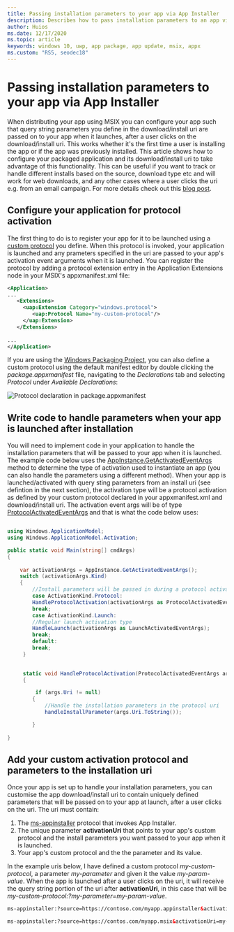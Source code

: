 ```yaml
---
title: Passing installation parameters to your app via App Installer
description: Describes how to pass installation parameters to an app via App Installer and protocol activation.
author: Huios
ms.date: 12/17/2020
ms.topic: article
keywords: windows 10, uwp, app package, app update, msix, appx
ms.custom: "RS5, seodec18"
---
```


# Passing installation parameters to your app via App Installer

When distributing your app using MSIX you can configure your app such that query string parameters you define in the download/install uri are passed on to your app when it launches, after a user clicks on the download/install uri. This works whether it's the first time a user is installing the app or if the app was previously installed. 
This article shows how to configure your packaged application and its download/install uri  to take advantage of this functionality. This can be useful if you want to track or handle different installs based on the source, download type etc and will work for web downloads, and any other cases where a user clicks the uri e.g. from an email campaign. For more details check out this [blog post](https://techcommunity.microsoft.com/t5/windows-dev-appconsult/passing-installation-parameters-to-a-windows-application-with/ba-p/1719829).

## Configure your application for protocol activation

The first thing to do is to register your app for it to be launched using a [custom protocol](/windows/apps/desktop/modernize/desktop-to-uwp-extensions#start-your-application-in-different-ways) you define. When this protocol is invoked, your application is launched and any prameters specified in the uri are passed to your app's activation event arguments when it is launched. You can register the protocol by adding a protocol extension entry in the Application Extensions node in your MSIX's appxmanifest.xml file:

```xml
<Application>
...
   <Extensions>
     <uap:Extension Category="windows.protocol">
        <uap:Protocol Name="my-custom-protocol"/>
     </uap:Extension>
   </Extensions>
  
...
</Application>
```

If you are using the [Windows Packaging Project](../desktop/desktop-to-uwp-packaging-dot-net.md), you can also define a custom protocol using the default manifest editor by double clicking the _package.appxmanifest_ file, navigating to the _Declarations_ tab and selecting _Protocol_ under _Available Declarations_:

![Protocol declaration in package.appxmanifest](images/custom-protocol.PNG)

##  Write code to handle parameters when your app is launched after installation

You will need to implement code in your application to handle the installation parameters that will be passed to your app when it is launched. The example code below uses the [AppInstance.GetActivatedEventArgs](/uwp/api/windows.applicationmodel.appinstance.getactivatedeventargs&preserve-view=true) method to determine the type of activation used to instantiate an app (you can also handle the parameters using a different method). When your app is launched/activated with query sting parameters from an install uri (see defintion in the next section), the activation type will be a protocol activation as defined by your custom protocol declared in your appxmanifest.xml and download/install uri. The activation event args will be of type [ProtocolActivatedEventArgs](/uwp/api/windows.applicationmodel.activation.protocolactivatedeventargs&preserve-view=true) and that is what the code below uses:

```csharp

using Windows.ApplicationModel;
using Windows.ApplicationModel.Activation;

public static void Main(string[] cmdArgs)
{
            
    var activationArgs = AppInstance.GetActivatedEventArgs();
    switch (activationArgs.Kind)
    {
        //Install parameters will be passed in during a protocol activation
        case ActivationKind.Protocol:
        HandleProtocolActivation(activationArgs as ProtocolActivatedEventArgs);
        break;
        case ActivationKind.Launch:
        //Regular launch activation type
        HandleLaunch(activationArgs as LaunchActivatedEventArgs);
        break;
        default:
        break;
     }       
    

     static void HandleProtocolActivation(ProtocolActivatedEventArgs args)
     {

         if (args.Uri != null)
        {
            //Handle the installation parameters in the protocol uri
            handleInstallParameter(args.Uri.ToString());

        }
            
}
```

## Add your custom activation protocol and parameters to the installation uri

Once your app is set up to handle your installation parameters, you can customise the app download/install uri to contain uniquely defined parameters that will be passed on to your app at launch, after a user clicks on the uri. The uri must contain:

1. The [ms-appinstaller](./installing-windows10-apps-web.md#protocol-activation-scheme) protocol that invokes App Installer.
2. The unique parameter **activationUri** that points to your app's custom protocol and the install parameters you want passed to your app when it is launched.
3. Your app's custom protocol and the the parameter and its value.

In the example uris below, I have defined a custom protocol _my-custom-protocol_, a parameter _my-parameter_ and given it the value _my-param-value_. When the app is launched after a user clicks on the uri, it will receive the query string portion of the uri after **activationUri**, in this case that will be _my-custom-protocol:?my-parameter=my-param-value_.

```html
ms-appinstaller:?source=https://contoso.com/myapp.appinstaller&activationUri=my-custom-protocol:?my-parameter=my-param-value
```
```html
ms-appinstaller:?source=https://contos.com/myapp.msix&activationUri=my-custom-protocol:?my-parameter=my-param-value
```
